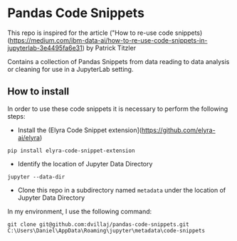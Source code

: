 # Pandas Code Snippets

This repo is inspired for the article ("How to re-use code snippets)(https://medium.com/ibm-data-ai/how-to-re-use-code-snippets-in-jupyterlab-3e4495fa6e31) by Patrick Titzler

Contains a collection of Pandas Snippets from data reading to data analysis or cleaning for use in a JupyterLab setting.

## How to install

In order to use these code snippets it is necessary to perform the following steps:

- Install the (Elyra Code Snippet extension](https://github.com/elyra-ai/elyra)

```
pip install elyra-code-snippet-extension
```

- Identify the location of Jupyter Data Directory

```
jupyter --data-dir
```

- Clone this repo in a subdirectory named `metadata` under the location of Jupyter Data Directory

In my environment, I use the following command:

```
git clone git@github.com:dvillaj/pandas-code-snippets.git C:\Users\Daniel\AppData\Roaming\jupyter\metadata\code-snippets
```
